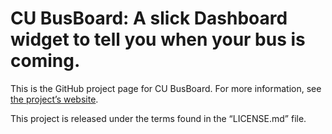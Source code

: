 # CU BusBoard: A slick Dashboard widget to tell you when your bus is coming.

This is the GitHub project page for CU BusBoard. For more information, see [the project’s website](http://bdesham.github.com/cu-busboard/).

This project is released under the terms found in the “LICENSE.md” file.
